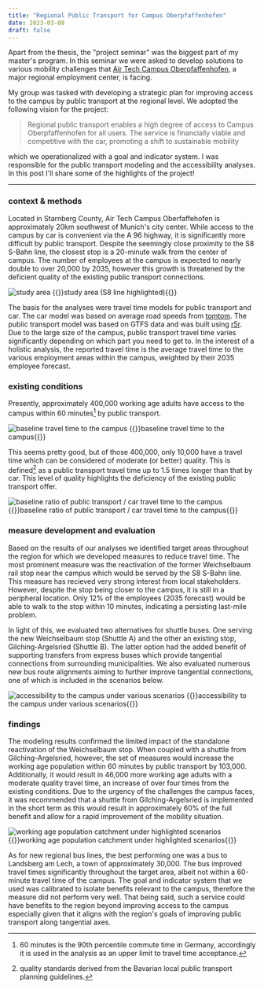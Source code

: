 ```yaml
---
title: "Regional Public Transport for Campus Oberpfaffenhofen"
date: 2023-03-08
draft: false
---
```

Apart from the thesis, the "project seminar" was the biggest part of my master's program. In this seminar we were asked to 
develop solutions to various mobility challenges that [Air Tech Campus Oberpfaffenhofen](https://www.airtechcampus.de/), a major regional employment center, is facing.

My group was tasked with developing a strategic plan for improving access to the campus by public transport at the regional level.
We adopted the following vision for the project: 
>Regional public transport enables a high degree of access to Campus
Oberpfaffenhofen for all users. The service is financially viable and
competitive with the car, promoting a shift to sustainable mobility

which we operationalized with a goal and indicator system. I was responsible for the public transport modeling and the accessibility analyses. In this post I'll share 
some of the highlights of the project!

---
### context & methods

Located in Starnberg County, Air Tech Campus Oberfaffehofen is approximately 20km southwest of Munich's city
center. While access to the campus by car is convenient via the A 96 highway, it is significantly
more difficult by public transport. Despite the seemingly close proximity to the S8 S-Bahn line, the closest stop is a 20-minute walk from the center of campus.
The number of employees at the campus is expected to nearly double to over 20,000 by 2035, however this growth is threatened by the deficient quality of the existing public transport connections.

![study area](../resources/regional-public-transport-study-area.png)
{{<caption>}}study area (S8 line highlighted){{</caption>}}

The basis for the analyses were travel time models for public transport and car. The car model was based on average road speeds from [tomtom](https://www.tomtom.com/products/traffic-stats/). 
The public transport model was based on GTFS data and was built using [r5r](https://github.com/ipeaGIT/r5r). 
Due to the large size of the campus, public transport travel time varies significantly depending on which part you need to get to.
In the interest of a holistic analysis, the reported travel time is the average travel time to the various 
employment areas within the campus, weighted by their 2035 employee forecast.

### existing conditions
Presently, approximately 400,000 working age adults have access to the campus within 60 minutes[^1] by public transport.

![baseline travel time to the campus](../resources/regional-public-transport-seminar-baseline-travel-time.png)
{{<caption>}}baseline travel time to the campus{{</caption>}}

This seems pretty good, but of those 400,000, only 10,000 have a travel time which can be considered of moderate (or better) quality.
This is defined[^2] as a public transport travel time up to 1.5 times longer than that by car. This level of quality highlights the deficiency of the 
existing public transport offer. 

![baseline ratio of public transport / car travel time to the campus](../resources/regional-public-transport-seminar-baseline-travel-time-ratio.png)
{{<caption>}}baseline ratio of public transport / car travel time to the campus{{</caption>}}

### measure development and evaluation

Based on the results of our analyses we identified target areas throughout the region for which we developed
measures to reduce travel time. The most prominent measure was the reactivation of the former Weichselbaum rail stop near the campus which would be served
by the S8 S-Bahn line. This measure has recieved very strong interest from local stakeholders. However, despite the stop being closer to the campus, it is still in a peripheral location. 
Only 12% of the employees (2035 forecast) would be able to walk to the stop within 10 minutes, indicating a persisting last-mile problem.

In light of this, we evaluated two alternatives for shuttle buses. One serving the new Weichselbaum stop (Shuttle A) 
and the other an existing stop, Gilching-Argelsried (Shuttle B). The latter option had the added benefit of supporting transfers from express buses which provide tangential connections from 
surrounding municipalities. We also evaluated numerous new bus route alignments aiming to further improve tangential connections, one of which is included in the scenarios below.

![accessibility to the campus under various scenarios](../resources/regional-public-transport-seminar-scenarios.gif)
{{<caption>}}accessibility to the campus under various scenarios{{</caption>}}

### findings

The modeling results confirmed the limited impact of the standalone reactivation of the Weichselbaum stop. When
coupled with a shuttle from Gilching-Argelsried, however, the set of measures would increase the working age population within 60 minutes by public transport by 103,000.
Additionally, it would result in 46,000 more working age adults with a moderate quality travel time, an increase of over four times from the existing conditions. Due to the urgency of the challenges the campus faces, it was recommended that a shuttle from Gilching-Argelsried is implemented in the short term as this would result in
approximately 60% of the full benefit and allow for a rapid improvement of the mobility situation.

![working age population catchment under highlighted scenarios](../resources/regional-public-transport-seminar-scenario-results.png)
{{<caption>}}working age population catchment under highlighted scenarios{{</caption>}}

 As for new regional bus lines, the best performing one was a bus to Landsberg am Lech, a town of approximately 30,000. The bus improved travel times significantly throughout the target area, albeit not within a 60-minute travel time of the campus. The goal and indicator system that we used was calibrated to isolate benefits relevant to the campus, therefore the measure did not perform very well. That being said, such a service could have benefits to the region beyond improving access to the campus especially given that it aligns with the region's goals of improving public transport along tangential axes. 


[^1]: 60 minutes is the 90th percentile commute time in Germany, accordingly it is used in the analysis as an upper limit to travel time acceptance.  
[^2]: quality standards derived from the Bavarian local public transport planning guidelines.

